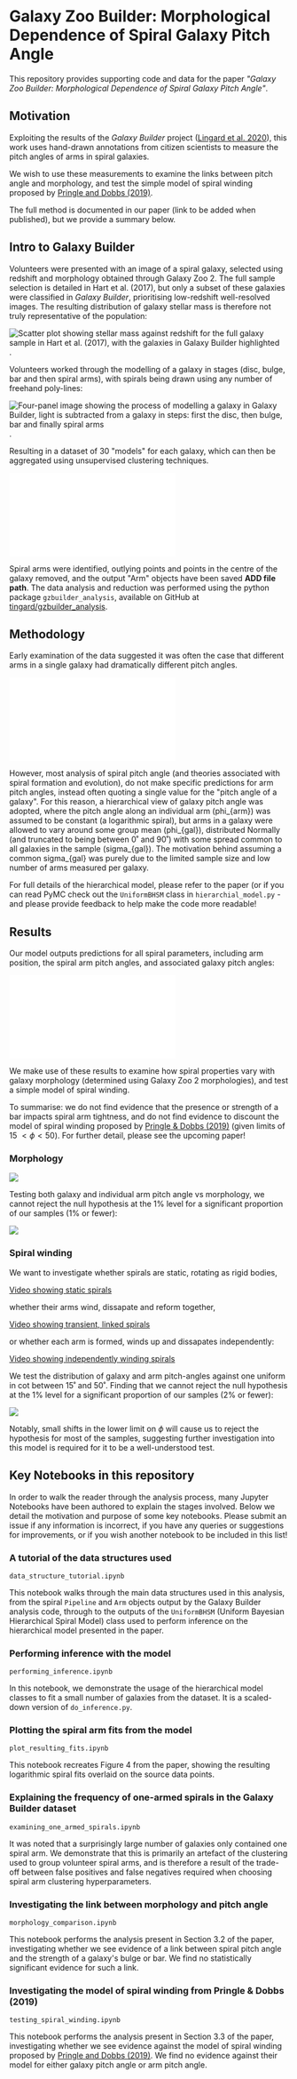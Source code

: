 # Galaxy Zoo Builder: Morphological Dependence of Spiral Galaxy Pitch Angle

This repository provides supporting code and data for the paper *"Galaxy Zoo Builder: Morphological Dependence of Spiral Galaxy Pitch Angle"*.

## Motivation

Exploiting the results of the *Galaxy Builder* project ([Lingard et al. 2020]((https://ui.adsabs.harvard.edu/abs/2020arXiv200610450L/abstract))), this work uses hand-drawn annotations from citizen scientists to measure the pitch angles of arms in spiral galaxies.

We wish to use these measurements to examine the links between pitch angle and morphology, and test the simple model of spiral winding proposed by [Pringle and Dobbs (2019)](https://ui.adsabs.harvard.edu/abs/2019MNRAS.490.1470P/abstract).

The full method is documented in our paper (link to be added when published), but we provide a summary below. 

## Intro to Galaxy Builder
Volunteers were presented with an image of a spiral galaxy, selected using redshift and morphology obtained through Galaxy Zoo 2. The full sample selection is detailed in Hart et al. (2017), but only a subset of these galaxies were classified in *Galaxy Builder*, prioritising low-redshift well-resolved images. The resulting distribution of galaxy stellar mass is therefore not truly representative of the population:

![Scatter plot showing stellar mass against redshift for the full galaxy sample in Hart et al. (2017), with the galaxies in Galaxy Builder highlighted](./plots/stellar_mass_selection_plot.png).

Volunteers worked through the modelling of a galaxy in stages (disc, bulge, bar and then spiral arms), with spirals being drawn using any number of freehand poly-lines:

![Four-panel image showing the process of modelling a galaxy in Galaxy Builder, light is subtracted from a galaxy in steps: first the disc, then bulge, bar and finally spiral arms](./plots/galaxy_builder_interface.jpg).

Resulting in a dataset of 30 "models" for each galaxy, which can then be aggregated using unsupervised clustering techniques.

![](./plots/drawn_shapes.pdf)

Spiral arms were identified, outlying points and points in the centre of the galaxy removed, and the output "Arm" objects have been saved **ADD file path**. The data analysis and reduction was performed using the python package `gzbuilder_analysis`, available on GitHub at [tingard/gzbuilder_analysis](https://github.com/tingard/gzbuilder_analysis).


## Methodology
Early examination of the data suggested it was often the case that different arms in a single galaxy had dramatically different pitch angles.

![](./plots/example-spiral-angles.pdf)

However, most analysis of spiral pitch angle (and theories associated with spiral formation and evolution), do not make specific predictions for arm pitch angles, instead often quoting a single value for the "pitch angle of a galaxy". For this reason, a hierarchical view of galaxy pitch angle was adopted, where the pitch angle along an individual arm (phi_{arm}) was assumed to be constant (a logarithmic spiral), but arms in a galaxy were allowed to vary around some group mean (phi_{gal}), distributed Normally (and truncated to being between 0˚ and 90˚) with some spread common to all galaxies in the sample (sigma_{gal}). The motivation behind assuming a common sigma_{gal} was purely due to the limited sample size and low number of arms measured per galaxy.

For full details of the hierarchical model, please refer to the paper (or if you can read PyMC check out the `UniformBHSM` class in `hierarchial_model.py` - and please provide feedback to help make the code more readable!

## Results

Our model outputs predictions for all spiral parameters, including arm position, the spiral arm pitch angles, and associated galaxy pitch angles:

![](plots/example-spiral-fits.pdf)

We make use of these results to examine how spiral properties vary with galaxy morphology (determined using Galaxy Zoo 2 morphologies), and test a simple model of spiral winding.

To summarise: we do not find evidence that the presence or strength of a bar impacts spiral arm tightness, and do not find evidence to discount the model of spiral winding proposed by [Pringle & Dobbs (2019)](https://arxiv.org/pdf/1909.10291.pdf) (given limits of $15 < \phi < 50$). For further detail, please see the upcoming paper!

### Morphology

![](./plots/bulge_bar_phigal_distribution.jpg)

Testing both galaxy and individual arm pitch angle vs morphology, we cannot reject the null hypothesis at the 1% level for a significant proportion of our samples (1% or fewer):


![](./plots/bulge_bar_test_results.jpg)

### Spiral winding

We want to investigate whether spirals are static, rotating as rigid bodies,

[Video showing static spirals](./plots/qsdw_spiral.mp4)

whether their arms wind, dissapate and reform together,

[Video showing transient, linked spirals](./plots/linked_winding_spirals.mp4)

or whether each arm is formed, winds up and dissapates independently:


[Video showing independently winding spirals](./plots/reccurent_spiral.mp4)

We test the distribution of galaxy and arm pitch-angles against one uniform in cot between 15˚ and 50˚. Finding that we cannot reject the null hypothesis at the 1% level  for a significant proportion of our samples (2% or fewer):

![](./plots/combined_cot_uniform_marginalized_tests.jpg)

Notably, small shifts in the lower limit on $\phi$ will cause us to reject the hypothesis for most of the samples, suggesting further investigation into this model is required for it to be a well-understood test.


## Key Notebooks in this repository

In order to walk the reader through the analysis process, many Jupyter Notebooks have been authored to explain the stages involved. Below we detail the motivation and purpose of some key notebooks. Please submit an issue if any information is incorrect, if you have any queries or suggestions for improvements, or if you wish another notebook to be included in this list!


### A tutorial of the data structures used

`data_structure_tutorial.ipynb`

This notebook walks through the main data structures used in this analysis, from the spiral `Pipeline` and `Arm` objects output by the Galaxy Builder analysis code, through to the outputs of the `UniformBHSM` (Uniform Bayesian Hierarchical Spiral Model) class used to perform inference on the hierarchical model presented in the paper.

### Performing inference with the model

`performing_inference.ipynb`

In this notebook, we demonstrate the usage of the hierarchical model classes to fit a small number of galaxies from the dataset. It is a scaled-down version of `do_inference.py`.


### Plotting the spiral arm fits from the model

`plot_resulting_fits.ipynb`

This notebook recreates Figure 4 from the paper, showing the resulting logarithmic spiral fits overlaid on the source data points.


### Explaining the frequency of one-armed spirals in the Galaxy Builder dataset

`examining_one_armed_spirals.ipynb`

It was noted that a surprisingly large number of galaxies only contained one spiral arm. We demonstrate that this is primarily an artefact of the clustering used to group volunteer spiral arms, and is therefore a result of the trade-off between false positives and false negatives required when choosing spiral arm clustering hyperparameters.

### Investigating the link between morphology and pitch angle

`morphology_comparison.ipynb`

This notebook performs the analysis present in Section 3.2 of the paper, investigating whether we see evidence of a link between spiral pitch angle and the strength of a galaxy's bulge or bar. We find no statistically significant evidence for such a link.

### Investigating the model of spiral winding from Pringle & Dobbs (2019)

`testing_spiral_winding.ipynb`

This notebook performs the analysis present in Section 3.3 of the paper, investigating whether we see evidence against the model of spiral winding proposed by [Pringle and Dobbs (2019)](https://ui.adsabs.harvard.edu/abs/2019MNRAS.490.1470P/abstract). We find no evidence against their model for either galaxy pitch angle or arm pitch angle.
